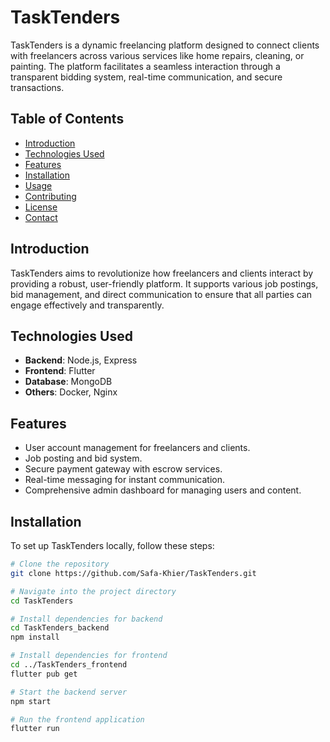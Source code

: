 # TaskTenders

TaskTenders is a dynamic freelancing platform designed to connect clients with freelancers across various services like home repairs, cleaning, or painting. The platform facilitates a seamless
interaction through a transparent bidding system, real-time communication, and secure transactions.

## Table of Contents

-   [Introduction](#introduction)
-   [Technologies Used](#technologies-used)
-   [Features](#features)
-   [Installation](#installation)
-   [Usage](#usage)
-   [Contributing](#contributing)
-   [License](#license)
-   [Contact](#contact)

## Introduction

TaskTenders aims to revolutionize how freelancers and clients interact by providing a robust, user-friendly platform. It supports various job postings, bid management, and direct communication to
ensure that all parties can engage effectively and transparently.

## Technologies Used

-   **Backend**: Node.js, Express
-   **Frontend**: Flutter
-   **Database**: MongoDB
-   **Others**: Docker, Nginx

## Features

-   User account management for freelancers and clients.
-   Job posting and bid system.
-   Secure payment gateway with escrow services.
-   Real-time messaging for instant communication.
-   Comprehensive admin dashboard for managing users and content.

## Installation

To set up TaskTenders locally, follow these steps:

```bash
# Clone the repository
git clone https://github.com/Safa-Khier/TaskTenders.git

# Navigate into the project directory
cd TaskTenders

# Install dependencies for backend
cd TaskTenders_backend
npm install

# Install dependencies for frontend
cd ../TaskTenders_frontend
flutter pub get

# Start the backend server
npm start

# Run the frontend application
flutter run
```
